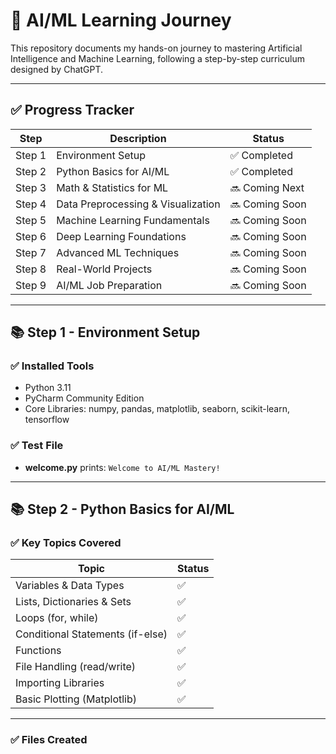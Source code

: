 # 🚀 AI/ML Learning Journey

This repository documents my hands-on journey to mastering Artificial Intelligence and Machine Learning, following a step-by-step curriculum designed by ChatGPT.

---

## ✅ Progress Tracker

| Step | Description | Status |
|---|---|---|
| Step 1 | Environment Setup | ✅ Completed |
| Step 2 | Python Basics for AI/ML | ✅ Completed |
| Step 3 | Math & Statistics for ML | 🔜 Coming Next |
| Step 4 | Data Preprocessing & Visualization | 🔜 Coming Soon |
| Step 5 | Machine Learning Fundamentals | 🔜 Coming Soon |
| Step 6 | Deep Learning Foundations | 🔜 Coming Soon |
| Step 7 | Advanced ML Techniques | 🔜 Coming Soon |
| Step 8 | Real-World Projects | 🔜 Coming Soon |
| Step 9 | AI/ML Job Preparation | 🔜 Coming Soon |

---

## 📚 Step 1 - Environment Setup

### ✅ Installed Tools
- Python 3.11
- PyCharm Community Edition
- Core Libraries: numpy, pandas, matplotlib, seaborn, scikit-learn, tensorflow

### ✅ Test File
- **welcome.py** prints: `Welcome to AI/ML Mastery!`

---

## 📚 Step 2 - Python Basics for AI/ML

### ✅ Key Topics Covered
| Topic | Status |
|---|---|
| Variables & Data Types | ✅ |
| Lists, Dictionaries & Sets | ✅ |
| Loops (for, while) | ✅ |
| Conditional Statements (if-else) | ✅ |
| Functions | ✅ |
| File Handling (read/write) | ✅ |
| Importing Libraries | ✅ |
| Basic Plotting (Matplotlib) | ✅ |

---

### ✅ Files Created
